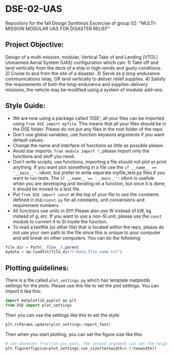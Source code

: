 # DSE-02-UAS
Repository for the fall Design Synthesis Excercise of group 02:
"MULTI-MISSION MODULAR UAS FOR DISASTER RELIEF"

## Project Objective:
Design of a multi-mission, modular, Vertical Take of and Landing
(VTOL) Unmanned Aerial System (UAS) configuration which can: 1) Take off and land
vertically from the deck of a ship in high-winds and gusty conditions. 2) Cruise to and from
the site of a disaster. 3) Serve as a long-endurance communications relay, OR land vertically
to deliver relief supplies. 4) Satisfy the requirements of both the long-endurance and
supplies-delivery missions, the vehicle may be modified using a system of modular add-ons.

## Style Guide:
- We are now using a package called 'DSE', all your files can be imported using `from DSE import myfile`. This means that all your files should be in the DSE folder. Please do not put any files in the root folder of the repo.
- Don't use global variables, use function keyword arguments if you want default values.
- Change the name and interface of functions as little as possible please.
- Avoid star imports: `from module import *`, please import only the functions and stuff you need.
- Don't write scripts, use functions, importing a file should not plot or print anything. If you want plot something in a file use the `if __name__ == '__main__':` idiom, but prefer to write seperate myfile_test.py files if you want to run tests. The `if __name__ == '__main__':` idiom is usefule when you are developing and iterating on a function, but once it is done, it should be moved to a test file.
- Put `from DSE import const` at the top of your file to use the constants defined in `DSE/const.py` for all constants, unit conversions and requirement numbers.
- All functions use units in SI!!! Please also use W instead of kW, kg instead of g, etc. If you want to use a non-SI unit, please use the `const` module to convert it to SI inside the function.
- To read a textfile (or other file) that is located within the repo, please do not use your own path to the file since this is unique to your computer and will break on other computers. You can do the following:
```python
file_dir = Path(__file__).parent
mydata = np.loadtxt(file_dir/r"data_file_name.txt")
```

## Plotting guidelines:
There is a file called `plot_settings.py` which has template matplotlib settings for the plots. Please use this file to set the plot settings. You can import it like this:
```python
import matplotlib.pyplot as plt
from DSE import plot_settings
```
Then you can use the settings like this to set the style:
```python
plt.rcParams.update(plot_settings.report_fast)
```
Then when you start plotting, you can set the figure size like this:
```python
# use whatever fraction you want, the second argument can set the height
plt.figure(figsize=plot_settings.set_size(textwidth=0.5*texwidth))  
```
